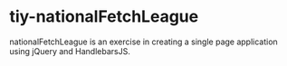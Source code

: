 # tiy-nationalFetchLeague
nationalFetchLeague is an exercise in creating a single page application using jQuery and HandlebarsJS.
